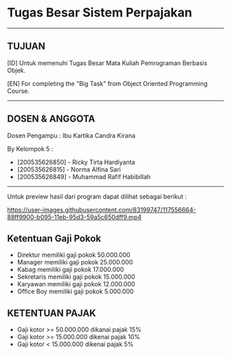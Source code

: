# Tugas Besar Sistem Perpajakan

------------------------------------------------------------------------------

## TUJUAN

[ID] Untuk memenuhi Tugas Besar Mata Kuliah Pemrograman Berbasis Objek.

[EN] For completing the "Big Task" from Object Oriented Programming Course.

------------------------------------------------------------------------------

## DOSEN & ANGGOTA

Dosen Pengampu : Ibu Kartika Candra Kirana

By Kelompok 5 :
  - [200535626850] - Ricky Tirta Hardiyanta                         
  - [200535626815] - Norma Alfina Sari                     
  - [200535626849] - Muhammad Rafif Habibillah                 

------------------------------------------------------------------------------
  
Untuk preview hasil dari program dapat dilihat sebagai berikut :

https://user-images.githubusercontent.com/83199747/117556664-88ff9900-b095-11eb-95d3-59a5c650dff9.mp4

## Ketentuan Gaji Pokok

- Direktur memiliki gaji pokok 50.000.000
- Manager memiliki gaji pokok 25.000.000
- Kabag memiliki gaji pokok 17.000.000
- Sekretaris memiliki gaji pokok 15.000.000
- Karyawan memiliki gaji pokok 12.000.000
- Office Boy memiliki gaji pokok 5.000.000

## KETENTUAN PAJAK

- Gaji kotor >= 50.000.000 dikanai pajak 15%
- Gaji kotor >= 15.000.000 dikenai pajak 10%
- Gaji kotor <  15.000.000 dikenai pajak 5%
